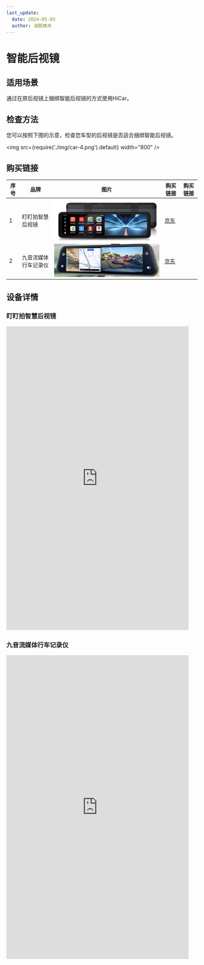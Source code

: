 ```yaml
---
last_update:
  date: 2024-05-03
  author: 油腻樵夫
---
```


# 智能后视镜

## 适用场景

通过在原后视镜上捆绑智能后视镜的方式使用HiCar。

## 检查方法

您可以按照下图的示意，检查您车型的后视镜是否适合捆绑智能后视镜。

<img
  src={require('./img/car-4.png').default}
  width="800" 
/>

## 购买链接

| 序号  | 品牌       |  图片  | 购买链接 | 购买链接 |
| --- | -------- | --- | ---- | ----- |
| 1   | 盯盯拍智慧后视镜 | ![盯盯拍](img/smart-mirror-ddp.png)    |  [京东](https://u.jd.com/9zaexgG)   |   |
| 2   | 九音流媒体行车记录仪 | ![九音](img/smart-mirror-jiuyin.png)    |  [京东](https://u.jd.com/9baokzx)   |   |
## 设备详情

### 盯盯拍智慧后视镜


<iframe src="https://jvod.300hu.com/vod/product/ca62c519-8d03-4cc6-9bf9-0bc4bb8568f8/5035a634e38f454a970c3a77a03f9c2d.mp4?source=2&h265=h265/113074/0cdc15600bff4004be5da9243e18cb80.mp4" scrolling="no" border="0" frameborder="no" framespacing="0" allowfullscreen="true" width="480" height="800"> </iframe>


### 九音流媒体行车记录仪

<iframe src="https://jvod.300hu.com/vod/product/4c119224-8f59-4749-8ad8-74b88fd225ca/89904ac3084649b88197b8cb734a26ac.mp4?source=1&h265=1059h_78f4f83d6.mp4" scrolling="no" border="0" frameborder="no" framespacing="0" allowfullscreen="true" width="480" height="800"> </iframe>